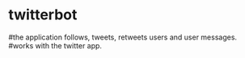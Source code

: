 # twitterbot
#the application follows, tweets, retweets users and user messages.
#works with the twitter app.
